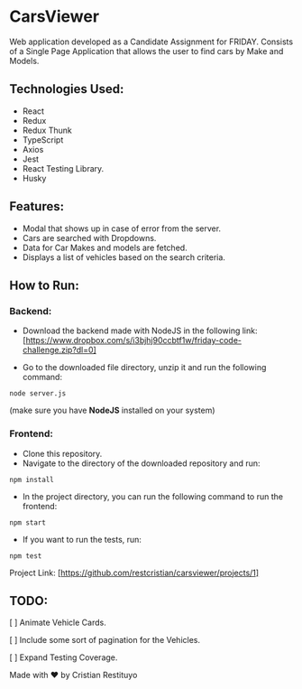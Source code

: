 # CarsViewer

Web application developed as a Candidate Assignment for FRIDAY. Consists of a Single Page Application that allows the user to find cars by Make and Models.

## Technologies Used:

-   React
-   Redux
-   Redux Thunk
-   TypeScript
-   Axios
-   Jest
-   React Testing Library.
-   Husky

## Features:

-   Modal that shows up in case of error from the server.
-   Cars are searched with Dropdowns.
-   Data for Car Makes and models are fetched.
-   Displays a list of vehicles based on the search criteria.

## How to Run:

### Backend:

-   Download the backend made with NodeJS in the following link: [https://www.dropbox.com/s/i3bjhj90ccbtf1w/friday-code-challenge.zip?dl=0]

-   Go to the downloaded file directory, unzip it and run the following command:

```
node server.js
```

(make sure you have <b>NodeJS</b> installed on your system)

### Frontend:

-   Clone this repository.
-   Navigate to the directory of the downloaded repository and run:

```
npm install
```

-   In the project directory, you can run the following command to run the frontend:

```
npm start
```

-   If you want to run the tests, run:

```
npm test
```

Project Link:
[https://github.com/restcristian/carsviewer/projects/1]

## TODO:

[ ] Animate Vehicle Cards.

[ ] Include some sort of pagination for the Vehicles.

[ ] Expand Testing Coverage.

Made with :heart: by Cristian Restituyo
